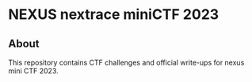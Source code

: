 # NEXUS nextrace miniCTF 2023

## About

This repository contains CTF challenges and official write-ups for nexus mini CTF 2023.
